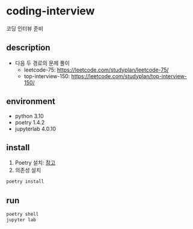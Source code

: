 # coding-interview
코딩 인터뷰 준비

## description
- 다음 두 경로의 문제 풀이
  - leetcode-75: https://leetcode.com/studyplan/leetcode-75/
  - top-interview-150: https://leetcode.com/studyplan/top-interview-150/

## environment
- python 3.10
- poetry 1.4.2
- jupyterlab 4.0.10

## install
1. Poetry 설치: [참고](https://python-poetry.org/docs/)
2. 의존성 설치
```bash
poetry install
```

## run
```bash
poetry shell
jupyter lab
```